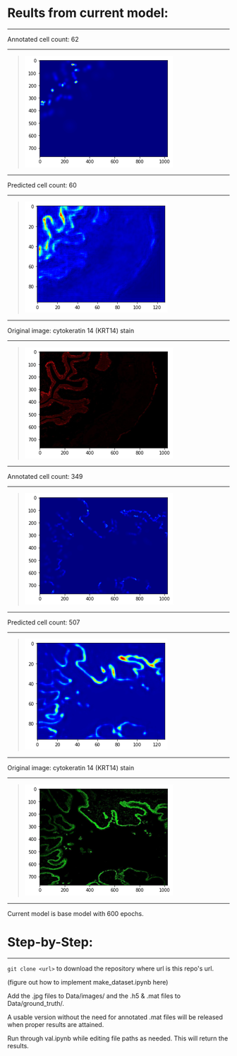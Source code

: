 # Reults from current model:
___
Annotated cell count: 62
___
>![original heatmap](https://github.com/jeffock/ihc_cellcount_cytoplasmic/blob/master/README%20images/origin_h5_img1.png)
___
Predicted cell count: 60
___
>![model heatmap](https://github.com/jeffock/ihc_cellcount_cytoplasmic/blob/master/README%20images/predict_h5_img1.png)
___
Original image: cytokeratin 14 (KRT14) stain
___
>![original image](https://github.com/jeffock/ihc_cellcount_cytoplasmic/blob/master/README%20images/origin_jpg_img1.png)
___
Annotated cell count: 349
___
>![original heatmap](https://github.com/jeffock/ihc_cellcount_cytoplasmic/blob/master/README%20images/origin_h5_img6.png)
___
Predicted cell count: 507
___
>![model heatmap](https://github.com/jeffock/ihc_cellcount_cytoplasmic/blob/master/README%20images/predict_h5_img6.png)
___
Original image: cytokeratin 14 (KRT14) stain
___
>![original image](https://github.com/jeffock/ihc_cellcount_cytoplasmic/blob/master/README%20images/origin_jpg_img6.png)
___

Current model is base model with 600 epochs. 

# Step-by-Step:
___
`git clone <url>` to download the repository where url is this repo's url. 

(figure out how to implement make_dataset.ipynb here)

Add the .jpg files to Data/images/ and the .h5 & .mat files to Data/ground_truth/. 

A usable version without the need for annotated .mat files will be released when proper results are attained. 

Run through val.ipynb while editing file paths as needed. This will return the results. 